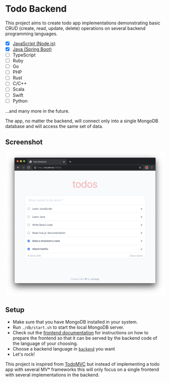 # Todo Backend

This project aims to create todo app implementations demonstrating basic CRUD (create, read, update, delete) operations on several backend programming languages.

- [x] [JavaScript (Node.js)](backend/javascript/README.md)
- [x] [Java (Spring Boot)](backend/java/README.md)
- [ ] TypeScript
- [ ] Ruby
- [ ] Go
- [ ] PHP
- [ ] Rust
- [ ] C/C++
- [ ] Scala
- [ ] Swift
- [ ] Python

...and many more in the future.

The app, no matter the backend, will connect only into a single MongoDB database and will access the same set of data.

## Screenshot

![screenshot](images/screenshot.png)

## Setup

- Make sure that you have MongoDB installed in your system.
- Run `./db/start.sh` to start the local MongoDB server.
- Check out the [frontend documentation](frontend/README.md) for instructions on how to prepare the frontend so that it can be served by the backend code of the language of your choosing.
- Choose a backend language in [`backend`](backend) you want
- Let's rock!

This project is inspired from [TodoMVC](http://todomvc.com) but instead of implementing a todo app with several MV\* frameworks this will only focus on a single frontend with several implementations in the backend.
